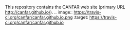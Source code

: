 This repository contains the CANFAR web site (primary URL http://canfar.github.io/).
.. image:: https://travis-ci.org/canfar/canfar.github.io.png
    :target: https://travis-ci.org/canfar/canfar.github.io

